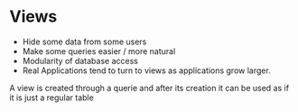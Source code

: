 # Views

- Hide some data from some users
- Make some queries easier / more natural 
- Modularity of database access
- Real Applications tend to turn to views as applications grow larger.

A view is created through a querie and after its creation it can be used as if it is just a regular table


